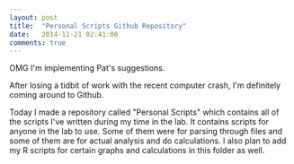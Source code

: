 ```yaml
---
layout: post
title:  "Personal Scripts Github Repository"
date:   2014-11-21 02:41:00
comments: true
---
```


OMG I'm implementing Pat's suggestions. 

After losing a tidbit of work with the recent computer crash, I'm definitely coming around to Github. 

Today I made a repository called "Personal Scripts" which contains all of the scripts I've written during my time in the lab. It contains scripts for anyone in the lab to use.  Some of them were for parsing through files and some of them are for actual analysis and do calculations. I also plan to add my R scripts for certain graphs and calculations in this folder as well. 